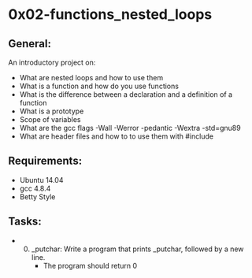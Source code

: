 # 0x02-functions_nested_loops


## General:
An introductory project on:

- What are nested loops and how to use them
- What is a function and how do you use functions
- What is the difference between a declaration and a definition of a function
- What is a prototype
- Scope of variables
- What are the gcc flags -Wall -Werror -pedantic -Wextra -std=gnu89
- What are header files and how to to use them with #include

## Requirements:
- Ubuntu 14.04
- gcc 4.8.4
- Betty Style
## Tasks:
- 0. _putchar: Write a program that prints _putchar, followed by a new line.
      - The program should return 0
